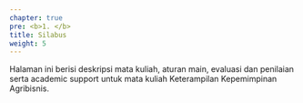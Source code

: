 ```yaml
---
chapter: true
pre: <b>1. </b>
title: Silabus
weight: 5
---
```

Halaman ini berisi deskripsi mata kuliah, aturan main, evaluasi dan penilaian serta academic support untuk mata kuliah Keterampilan Kepemimpinan Agribisnis.
